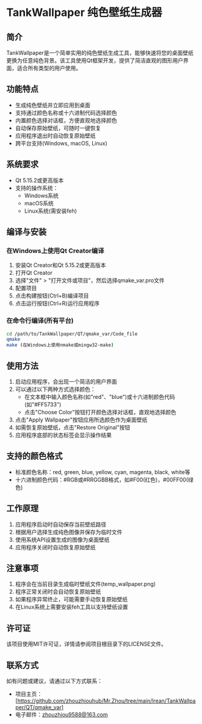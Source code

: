 # TankWallpaper 纯色壁纸生成器

## 简介

TankWallpaper是一个简单实用的纯色壁纸生成工具，能够快速将您的桌面壁纸更换为任意纯色背景。该工具使用Qt框架开发，提供了简洁直观的图形用户界面，适合所有类型的用户使用。

## 功能特点

- 生成纯色壁纸并立即应用到桌面
- 支持通过颜色名称或十六进制代码选择颜色
- 内置颜色选择对话框，方便直观地选择颜色
- 自动保存原始壁纸，可随时一键恢复
- 应用程序退出时自动恢复原始壁纸
- 跨平台支持(Windows, macOS, Linux)

## 系统要求

- Qt 5.15.2或更高版本
- 支持的操作系统：
  - Windows系统
  - macOS系统
  - Linux系统(需安装feh)

## 编译与安装

### 在Windows上使用Qt Creator编译

1. 安装Qt Creator和Qt 5.15.2或更高版本
2. 打开Qt Creator
3. 选择"文件" > "打开文件或项目"，然后选择qmake_var.pro文件
4. 配置项目
5. 点击构建按钮(Ctrl+B)编译项目
6. 点击运行按钮(Ctrl+R)运行应用程序

### 在命令行编译(所有平台)

```bash
cd /path/to/TankWallpaper/QT/qmake_var/Code_file
qmake
make (在Windows上使用nmake或mingw32-make)
```

## 使用方法

1. 启动应用程序，会出现一个简洁的用户界面
2. 可以通过以下两种方式选择颜色：
   - 在文本框中输入颜色名称(如"red"、"blue")或十六进制颜色代码(如"#FF5733")
   - 点击"Choose Color"按钮打开颜色选择对话框，直观地选择颜色
3. 点击"Apply Wallpaper"按钮应用所选颜色作为桌面壁纸
4. 如需恢复原始壁纸，点击"Restore Original"按钮
5. 应用程序底部的状态标签会显示操作结果

## 支持的颜色格式

- 标准颜色名称：red, green, blue, yellow, cyan, magenta, black, white等
- 十六进制颜色代码：#RGB或#RRGGBB格式，如#F00(红色)，#00FF00(绿色)

## 工作原理

1. 应用程序启动时自动保存当前壁纸路径
2. 根据用户选择生成纯色图像并保存为临时文件
3. 使用系统API设置生成的图像为桌面壁纸
4. 应用程序关闭时自动恢复原始壁纸

## 注意事项

1. 程序会在当前目录生成临时壁纸文件(temp_wallpaper.png)
2. 程序正常关闭时会自动恢复原始壁纸
3. 如果程序异常终止，可能需要手动恢复原始壁纸
4. 在Linux系统上需要安装feh工具以支持壁纸设置

## 许可证

该项目使用MIT许可证，详情请参阅项目根目录下的LICENSE文件。

## 联系方式

如有问题或建议，请通过以下方式联系：

- 项目主页：[https://github.com/zhouzhiouhub/Mr.Zhou/tree/main/lrean/TankWallpaper/QT/qmake_var]
- 电子邮件：zhouzhiou9588@163.com
